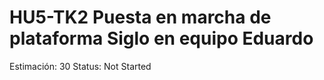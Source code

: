 # HU5-TK2 Puesta en marcha de plataforma Siglo en equipo Eduardo

Estimación: 30
Status: Not Started

